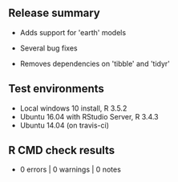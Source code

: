 ## Release summary

* Adds support for 'earth' models

* Several bug fixes

* Removes dependencies on 'tibble' and 'tidyr'

## Test environments
* Local windows 10 install, R 3.5.2
* Ubuntu 16.04 with RStudio Server, R 3.4.3 
* Ubuntu 14.04 (on travis-ci)

## R CMD check results
* 0 errors | 0 warnings | 0 notes
